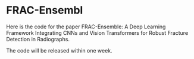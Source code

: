 # FRAC-Ensembl

Here is the code for the paper FRAC-Ensemble: A Deep Learning Framework Integrating CNNs and Vision Transformers for Robust Fracture Detection in Radiographs.

The code will be released within one week.
